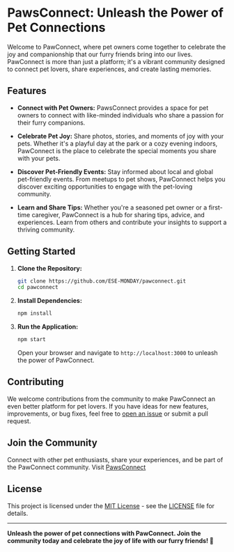 # PawsConnect: Unleash the Power of Pet Connections

Welcome to PawConnect, where pet owners come together to celebrate the joy and companionship that our furry friends bring into our lives. PawConnect is more than just a platform; it's a vibrant community designed to connect pet lovers, share experiences, and create lasting memories.

## Features

- **Connect with Pet Owners:** PawsConnect provides a space for pet owners to connect with like-minded individuals who share a passion for their furry companions.

- **Celebrate Pet Joy:** Share photos, stories, and moments of joy with your pets. Whether it's a playful day at the park or a cozy evening indoors, PawConnect is the place to celebrate the special moments you share with your pets.

- **Discover Pet-Friendly Events:** Stay informed about local and global pet-friendly events. From meetups to pet shows, PawConnect helps you discover exciting opportunities to engage with the pet-loving community.

- **Learn and Share Tips:** Whether you're a seasoned pet owner or a first-time caregiver, PawConnect is a hub for sharing tips, advice, and experiences. Learn from others and contribute your insights to support a thriving community.

## Getting Started

1. **Clone the Repository:**
   ```bash
   git clone https://github.com/ESE-MONDAY/pawconnect.git
   cd pawconnect
   ```

2. **Install Dependencies:**
   ```bash
   npm install
   ```

3. **Run the Application:**
   ```bash
   npm start
   ```

   Open your browser and navigate to `http://localhost:3000` to unleash the power of PawConnect.

## Contributing

We welcome contributions from the community to make PawConnect an even better platform for pet lovers. If you have ideas for new features, improvements, or bug fixes, feel free to [open an issue](https://github.com/your-username/pawconnect/issues) or submit a pull request.

## Join the Community

Connect with other pet enthusiasts, share your experiences, and be part of the PawConnect community. Visit [PawsConnect](https://www.pawsconnect.co/)

## License

This project is licensed under the [MIT License](LICENSE) - see the [LICENSE](LICENSE) file for details.

---

**Unleash the power of pet connections with PawConnect. Join the community today and celebrate the joy of life with our furry friends! 🐾**
